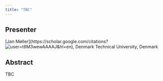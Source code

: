 ```yaml
---
title: "TBC"
---
```


## Presenter

<div class = "figure">
[Jan Møller](https://scholar.google.com/citations?user=t6M3wewAAAAJ&hl=en), Denmark Technical University, Denmark
<img src="/img/moeller.png" style="float:left;width=200px;height=200px">
</div>

## Abstract

TBC
